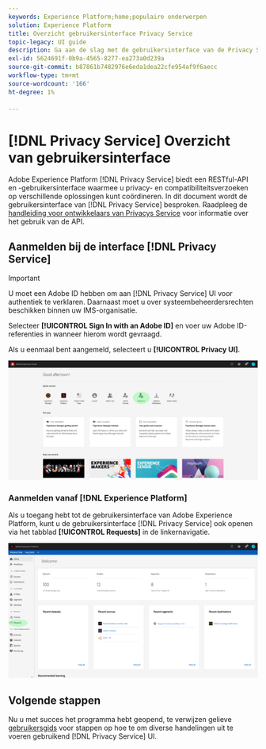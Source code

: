 ```yaml
---
keywords: Experience Platform;home;populaire onderwerpen
solution: Experience Platform
title: Overzicht gebruikersinterface Privacy Service
topic-legacy: UI guide
description: Ga aan de slag met de gebruikersinterface van de Privacy Service om privacyverzoeken in verschillende Experience Cloud-toepassingen te coördineren en te controleren.
exl-id: 5624691f-0b9a-4565-8277-ea273a0d239a
source-git-commit: b87861b7482976e6eda1dea22cfe954af9f6aecc
workflow-type: tm+mt
source-wordcount: '166'
ht-degree: 1%

---
```


# [!DNL Privacy Service] Overzicht van gebruikersinterface

Adobe Experience Platform [!DNL Privacy Service] biedt een RESTful-API en -gebruikersinterface waarmee u privacy- en compatibiliteitsverzoeken op verschillende oplossingen kunt coördineren. In dit document wordt de gebruikersinterface van [!DNL Privacy Service] besproken. Raadpleeg de [handleiding voor ontwikkelaars van Privacys Service](../api/getting-started.md) voor informatie over het gebruik van de API.

## Aanmelden bij de interface [!DNL Privacy Service]

>[!IMPORTANT]
>
>U moet een Adobe ID hebben om aan [!DNL Privacy Service] UI voor authentiek te verklaren. Daarnaast moet u over systeembeheerdersrechten beschikken binnen uw IMS-organisatie.

Selecteer **[!UICONTROL Sign In with an Adobe ID]** en voer uw Adobe ID-referenties in wanneer hierom wordt gevraagd.

Als u eenmaal bent aangemeld, selecteert u **[!UICONTROL Privacy UI]**.

![](../images/ui-overview/quick-access.png)

### Aanmelden vanaf [!DNL Experience Platform]

Als u toegang hebt tot de gebruikersinterface van Adobe Experience Platform, kunt u de gebruikersinterface [!DNL Privacy Service] ook openen via het tabblad **[!UICONTROL Requests]** in de linkernavigatie.

![](../images/ui-overview/platform.png)

## Volgende stappen

Nu u met succes het programma hebt geopend, te verwijzen gelieve [gebruikersgids](user-guide.md) voor stappen op hoe te om diverse handelingen uit te voeren gebruikend [!DNL Privacy Service] UI.
